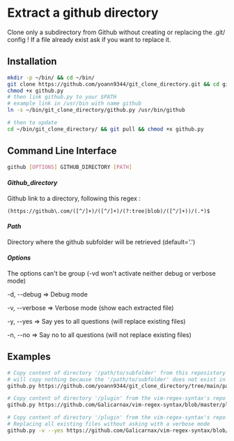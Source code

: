 # Extract a github directory
Clone only a subdirectory from Github without creating or replacing the .git/ config !
If a file already exist ask if you want to replace it.

## Installation
```bash
mkdir -p ~/bin/ && cd ~/bin/
git clone https://github.com/yoann9344/git_clone_directory.git && cd git_clone_directory/
chmod +x github.py
# then link github.py to your $PATH
# example link in /usr/bin with name github
ln -s ~/bin/git_clone_directory/github.py /usr/bin/github

# then to update
cd ~/bin/git_clone_directory/ && git pull && chmod +x github.py
```

## Command Line Interface
```bash
github [OPTIONS] GITHUB_DIRECTORY [PATH]
```

#### *Github_directory*

Github link to a directory, following this regex :

```regex
(https://github\.com/([^/]+)/([^/]+)/(?:tree|blob)/([^/]+))/(.*)$
```

#### *Path*

Directory where the github subfolder will be retrieved (default='.')

#### *Options*

The options can't be group (-vd won't activate neither debug or verbose mode)

-d, --debug => Debug mode

-v, --verbose => Verbose mode (show each extracted file)

-y, --yes => Say yes to all questions (will replace existing files)

-n, --no => Say no to all questions (will not replace existing files)

## Examples
```bash
# Copy content of directory '/path/to/subfolder' from this reposistory to the current directory
# will copy nothing because the '/path/to/subfolder' does not exist in this repo
github.py https://github.com/yoann9344/git_clone_directory/tree/main/path/to/subfolder

# Copy content of directory '/plugin' from the vim-regex-syntax's repo to the ~/.vim/plugin
github.py https://github.com/Galicarnax/vim-regex-syntax/blob/master/plugin/regex.vim ~/.vim/plugin/

# Copy content of directory '/plugin' from the vim-regex-syntax's repo to the ~/.vim/plugin
# Replacing all existing files without asking with a verbose mode
github.py -v --yes https://github.com/Galicarnax/vim-regex-syntax/blob/master/plugin/regex.vim ~/.vim/plugin/
```

